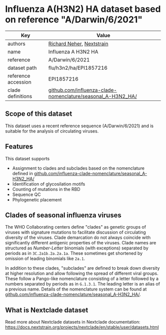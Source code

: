 # Influenza A(H3N2) HA dataset based on reference "A/Darwin/6/2021"

| Key                  | Value                |
| -------------------- | -------------------- |
| authors                | [Richard Neher](https://neherlab.org), [Nextstrain](https://nextstrain.org)                         |
| name                 | Influenza A H3N2 HA                      |
| reference            | A/Darwin/6/2021                     |
| dataset path         | flu/h3n2/ha/EPI1857216                     |
| reference accession  | EPI1857216   |
| clade definitions  |  [github.com/influenza-clade-nomenclature/seasonal_A-H3N2_HA/](https://github.com/influenza-clade-nomenclature/seasonal_A-H3N2_HA/)  |

## Scope of this dataset
This dataset uses a recent reference sequence (A/Darwin/6/2021) and is suitable for the analysis of circulating viruses.

## Features
This dataset supports

 * Assignment to clades and subclades based on the nomenclature defined in [github.com/influenza-clade-nomenclature/seasonal_A-H3N2_HA/](https://github.com/influenza-clade-nomenclature/seasonal_A-H3N2_HA/)
 * Identification of glycosilation motifs
 * Counting of mutations in the RBD
 * Sequence QC
 * Phylogenetic placement

## Clades of seasonal influenza viruses

The WHO Collaborating centers define "clades" as genetic groups of viruses with signature mutations to facilitate discussion of circulating diversity of the viruses.
Clade demarcation do not always coincide with significantly different antigenic properties of the viruses.
Clade names are structured as _Number-Letter_ binomials (with exceptions) separated by periods as in `3C.2a1b.2a.2a.1a`. These sometimes get shortened by omission of leading binomials like `2a.1`.

In addition to these clades, "subclades" are defined to break down diversity at higher resolution and allow following the spread of different viral groups.
These follow a Pango-like nomenclature consisting of a letter followed by a numbers separated by periods as in `G.1.3.1`.
The leading letter is an alias of a previous name.
Details of the nomenclature system can be found at [github.com/influenza-clade-nomenclature/seasonal_A-H3N2_HA/](https://github.com/influenza-clade-nomenclature/seasonal_A-H3N2_HA/).

## What is Nextclade dataset

Read more about Nextclade datasets in Nextclade documentation: https://docs.nextstrain.org/projects/nextclade/en/stable/user/datasets.html

